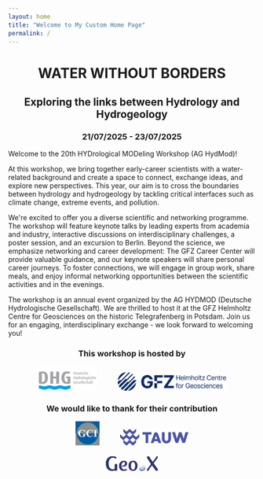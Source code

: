 ```yaml
---
layout: home
title: "Welcome to My Custom Home Page"
permalink: /
---
```


<h1 style="text-align: center;">WATER WITHOUT BORDERS</h1>

<h2 style="text-align: center;">Exploring the links between Hydrology and Hydrogeology</h2>

<h3 style="text-align: center;">21/07/2025 - 23/07/2025</h3>

Welcome to the 20th HYDrological MODeling Workshop (AG HydMod)! 

At this workshop, we bring together early-career scientists with a water-related background and create a space to connect, exchange ideas, and explore new perspectives. This year, our aim is to cross the boundaries between hydrology and hydrogeology by tackling critical interfaces such as climate change, extreme events, and pollution.

We're excited to offer you a diverse scientific and networking programme. The workshop will feature keynote talks by leading experts from academia and industry, interactive discussions on interdisciplinary challenges, a poster session, and an excursion to Berlin. Beyond the science, we emphasize networking and career development: The GFZ Career Center will provide valuable guidance, and our keynote speakers will share personal career journeys. To foster connections, we will engage in group work, share meals, and enjoy informal networking opportunities between the scientific activities and in the evenings.

The workshop is an annual event organized by the AG HYDMOD (Deutsche Hydrologische Gesellschaft). We are thrilled to host it at the GFZ Helmholtz Centre for Geosciences on the historic Telegrafenberg in Potsdam. Join us for an engaging, interdisciplinary exchange - we look forward to welcoming you!

<h3 style="text-align: center;">This workshop is hosted by</h3>
<div style="text-align: center; background-color: transparent; border: none; padding: 0; margin: 0;">
    <img src="DGHLOGO.png" alt="DGH Logo" style="height: 1.3cm; width: auto; display: inline-block; margin-right: 1cm;" />
    <img src="GFZLOGO.png" alt="GFZ Logo" style="height: 1cm; width: auto; display: inline-block;" />
</div>

<h3 style="text-align: center;">We would like to thank for their contribution</h3>
<div style="text-align: center; background-color: transparent; border: none; padding: 0; margin: 0;">
    <img src="GCILOGO.png" alt="GCI Logo" style="height: 1.3cm; width: auto; display: inline-block; margin-right: 1cm;" />
    <img src="TAUWLOGO.png" alt="TAUW Logo" style="height: 0.9cm; width: auto; display: inline-block;" />
    <br style="clear: both;" />
    <img src="GEOXLOGO.png" alt="GEOX Logo" style="height: 0.8cm; width: auto; display: inline-block; margin-top: 0.5cm;" />
</div>
